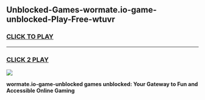 
## Unblocked-Games-wormate.io-game-unblocked-Play-Free-wtuvr
<h3>
<a href="https://premium76.site?title=wormate.io-game-unblocked&ref=10A">CLICK TO PLAY</a></h3>
<hr>

<h3>
<a href="https://premium76.site?title=wormate.io-game-unblocked&ref=10A">CLICK 2 PLAY</a>
  
</h3>

<a href="https://premium76.site?title=wormate.io-game-unblocked&ref=10A"><img src="https://clearcache.store/games.png"></a>


**wormate.io-game-unblocked games unblocked: Your Gateway to Fun and Accessible Online Gaming**
